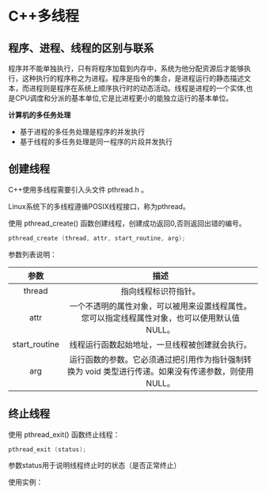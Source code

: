 # C++多线程

## 程序、进程、线程的区别与联系

程序并不能单独执行，只有将程序加载到内存中，系统为他分配资源后才能够执行，这种执行的程序称之为进程。程序是指令的集合，是进程运行的静态描述文本，而进程则是程序在系统上顺序执行时的动态活动。线程是进程的一个实体,也是CPU调度和分派的基本单位,它是比进程更小的能独立运行的基本单位。

**计算机的多任务处理**

- 基于进程的多任务处理是程序的并发执行
- 基于线程的多任务处理是同一程序的片段并发执行



## 创建线程

C++使用多线程需要引入头文件 pthread.h 。

Linux系统下的多线程遵循POSIX线程接口，称为pthread。

使用 pthread_create() 函数创建线程，创建成功返回0,否则返回出错的编号。

```c++
pthread_create (thread, attr, start_routine, arg);
```

参数列表说明：

|     参数      |                             描述                             |
| :-----------: | :----------------------------------------------------------: |
|    thread     |                     指向线程标识符指针。                     |
|     attr      | 一个不透明的属性对象，可以被用来设置线程属性。您可以指定线程属性对象，也可以使用默认值 NULL。 |
| start_routine |        线程运行函数起始地址，一旦线程被创建就会执行。        |
|      arg      | 运行函数的参数。它必须通过把引用作为指针强制转换为 void 类型进行传递。如果没有传递参数，则使用 NULL。 |



## 终止线程

使用 pthread_exit() 函数终止线程：

```c++
pthread_exit (status);
```

参数status用于说明线程终止时的状态（是否正常终止）



使用实例：

```c++

```

















